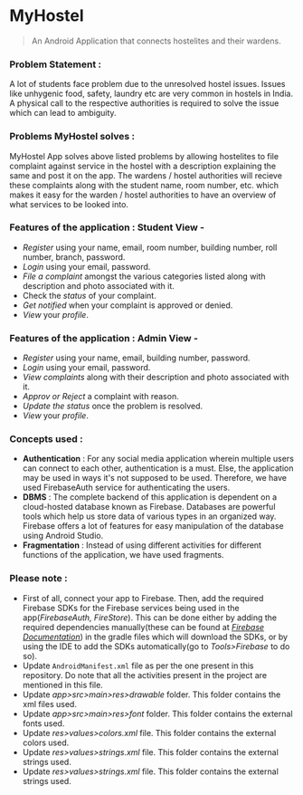 # MyHostel

> An Android Application that connects hostelites and their wardens.

### Problem Statement :

A lot of students face problem due to the unresolved hostel issues. Issues like unhygenic food, safety, laundry etc are very common in hostels in India. A physical call to the respective authorities is required to solve the issue which can lead to ambiguity.

### Problems MyHostel solves : 

MyHostel App solves above listed problems by allowing hostelites to file complaint against service in the hostel with a description explaining the same and post it on the app. The wardens / hostel authorities will recieve these complaints along with the student name, room number, etc. which makes it easy for the warden / hostel authorities to have an overview of what services to be looked into.

### Features of the application : Student View -

- _Register_ using your name, email, room number, building number, roll number, branch, password.
- _Login_ using your email, password.
- _File a complaint_ amongst the various categories listed along with description and photo associated with it.
- Check the _status_ of your complaint.
- _Get notified_ when your complaint is approved or denied.
- _View_ your _profile_.

### Features of the application : Admin View -

- _Register_ using your name, email, building number, password.
- _Login_ using your email, password.
- _View complaints_ along with their description and photo associated with it.
- _Approv or Reject_ a complaint with reason.
- _Update the status_ once the problem is resolved.
- _View_ your _profile_.

### Concepts used :

- **Authentication** : For any social media application wherein multiple users can connect to each other, authentication is a must. Else, the application may be used in ways it's not supposed to be used. Therefore, we have used FirebaseAuth service for authenticating the users.
- **DBMS** : The complete backend of this application is dependent on a cloud-hosted database known as Firebase. Databases are powerful tools which help us store data of various types in an organized way. Firebase offers a lot of features for easy manipulation of the database using Android Studio.
- **Fragmentation** : Instead of using different activities for different functions of the application, we have used fragments.

### Please note :

- First of all, connect your app to Firebase. Then, add the required Firebase SDKs for the Firebase services being used in the app(_FirebaseAuth, FireStore_). This can be done either by adding the required dependencies manually(these can be found at [_Firebase Documentation_](https://firebase.google.com/docs)) in the gradle files which will download the SDKs, or by using the IDE to add the SDKs automatically(go to _Tools>Firebase_ to do so).
- Update `AndroidManifest.xml` file as per the one present in this repository. Do note that all the activities present in the project are mentioned in this file.
- Update _app>src>main>res>drawable_ folder. This folder contains the xml files used.
- Update _app>src>main>res>font_ folder. This folder contains the external fonts used.
- Update _res>values>colors.xml_ file. This folder contains the external colors used.
- Update _res>values>strings.xml_ file. This folder contains the external strings used.
- Update _res>values>strings.xml_ file. This folder contains the external strings used.